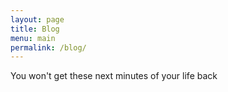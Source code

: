 ```yaml
---
layout: page
title: Blog
menu: main
permalink: /blog/
---
```


You won't get these next minutes of your life back
